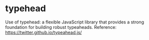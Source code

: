 # typehead
Use of typehead: a flexible JavaScript library that provides a strong foundation for building robust typeaheads. Reference: https://twitter.github.io/typeahead.js/
